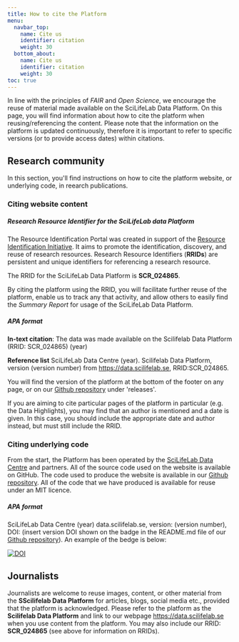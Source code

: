 ```yaml
---
title: How to cite the Platform
menu:
  navbar_top:
    name: Cite us
    identifier: citation
    weight: 30
  bottom_about:
    name: Cite us
    identifier: citation
    weight: 30
toc: true
---
```


In line with the principles of _FAIR_ and _Open Science_, we encourage the reuse of material made available on the SciLifeLab Data Platform. On this page, you will find information about how to cite the platform when reusing/referencing the content. Please note that the information on the platform is updated continuously, therefore it is important to refer to specific versions (or to provide access dates) within citations.

## Research community

In this section, you'll find instructions on how to cite the platform website, or underlying code, in reearch publications.

### Citing website content

##### Research Resource Identifier for the SciLifeLab data Platform

The Resource Identification Portal was created in support of the <a target="_blank" href="https://www.rrids.org/">Resource Identification Initiative</a>. It aims to promote the identification, discovery, and reuse of research resources. Research Resource Identifiers (**RRIDs**) are persistent and unique identifiers for referencing a research resource.

The RRID for the SciLifeLab Data Platform is **SCR_024865**.

By citing the platform using the RRID, you will facilitate further reuse of the platform, enable us to track any that activity, and allow others to easily find the _Summary Report_ for usage of the SciLifeLab Data Platform.

##### APA format

**In-text citation**: The data was made available on the Scilifelab Data Platform (RRID: SCR_024865) (year)

**Reference list** SciLifeLab Data Centre (year). Scilifelab Data Platform, version (version number) from <https://data.scilifelab.se>, RRID:SCR_024865.

You will find the version of the platform at the bottom of the footer on any page, or on our <a target="_blank" href="https://github.com/ScilifelabDataCentre/data.scilifelab.se">Github repository</a> under 'releases'.

If you are aiming to cite particular pages of the platform in particular (e.g. the Data Highlights), you may find that an author is mentioned and a date is given. In this case, you should include the appropriate date and author instead, but must still include the RRID.

### Citing underlying code

From the start, the Platform has been operated by the <a target="_blank" href="https://scilifelab.se/data">SciLifeLab Data Centre</a> and partners. All of the source code used on the website is available on GitHub. The code used to produce the website is available in our <a target="_blank" href="https://github.com/ScilifelabDataCentre/data.scilifelab.se">Github repository</a>. All of the code that we have produced is available for reuse under an MIT licence.

##### APA format

SciLifeLab Data Centre (year) data.scilifelab.se, version: (version number), DOI: (insert version DOI shown on the badge in the README.md file of our <a target="_blank" href="https://github.com/ScilifelabDataCentre/data.scilifelab.se">Github repository</a>). An example of the bedge is below:

[![DOI](https://zenodo.org/badge/474059254.svg)](https://zenodo.org/doi/10.5281/zenodo.10628655)

## Journalists

Journalists are welcome to reuse images, content, or other material from the **SScilifelab Data Platform** for articles, blogs, social media etc., provided that the platform is acknowledged. Please refer to the platform as the **Scilifelab Data Platform** and link to our webpage <https://data.scilifelab.se> when you use content from the platform. You may also include our RRID: **SCR_024865** (see above for information on RRIDs).
